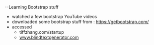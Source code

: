 --Learning Bootstrap stuff

- watched a few bootstrap YouTube videos
- downloaded some bootstrap stuff from : https://getbootstrap.com/
- accessed
  - tiffzhang.com/startup
  - www.blindtextgenerator.com

